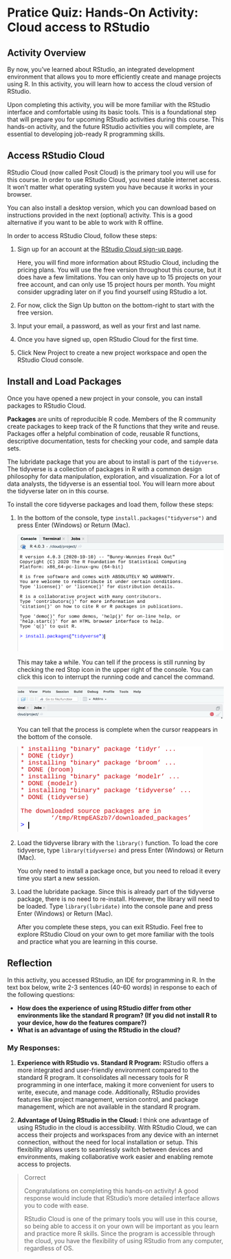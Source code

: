 # Pratice Quiz: Hands-On Activity: Cloud access to RStudio

## Activity Overview

By now, you’ve learned about RStudio, an integrated development environment that allows you to more efficiently create and manage projects using R. In this activity, you will learn how to access the cloud version of RStudio.

Upon completing this activity, you will be more familiar with the RStudio interface and comfortable using its basic tools. This is a foundational step that will prepare you for upcoming RStudio activities during this course. This hands-on activity, and the future RStudio activities you will complete, are essential to developing job-ready R programming skills.

## Access RStudio Cloud

RStudio Cloud (now called Posit Cloud) is the primary tool you will use for this course. In order to use RStudio Cloud, you need stable internet access. It won’t matter what operating system you have because it works in your browser.

You can also install a desktop version, which you can download based on instructions provided in the next (optional) activity. This is a good alternative if you want to be able to work with R offline.

In order to access RStudio Cloud, follow these steps:

1. Sign up for an account at the [RStudio Cloud sign-up page](https://rstudio.cloud/plans/free).

    Here, you will find more information about RStudio Cloud, including the pricing plans. You will use the free version throughout this course, but it does have a few limitations. You can only have up to 15 projects on your free account, and can only use 15 project hours per month. You might consider upgrading later on if you find yourself using RStudio a lot.

2. For now, click the Sign Up button on the bottom-right to start with the free version.

3. Input your email, a password, as well as your first and last name.

4. Once you have signed up, open RStudio Cloud for the first time.

5. Click New Project to create a new project workspace and open the RStudio Cloud console.

## Install and Load Packages

Once you have opened a new project in your console, you can install packages to RStudio Cloud.

**Packages** are units of reproducible R code. Members of the R community create packages to keep track of the R functions that they write and reuse. Packages offer a helpful combination of code, reusable R functions, descriptive documentation, tests for checking your code, and sample data sets.

The lubridate package that you are about to install is part of the `tidyverse`. The tidyverse is a collection of packages in R with a common design philosophy for data manipulation, exploration, and visualization. For a lot of data analysts, the tidyverse is an essential tool. You will learn more about the tidyverse later on in this course.

To install the core tidyverse packages and load them, follow these steps:

1. In the bottom of the console, type `install.packages("tidyverse")` and press Enter (Windows) or Return (Mac).

    ![x](./resources/img-1.png)

    This may take a while. You can tell if the process is still running by checking the red Stop icon in the upper right of the console. You can click this icon to interrupt the running code and cancel the command.

    ![x](./resources/img-2.png)

    You can tell that the process is complete when the cursor reappears in the bottom of the console.

    ![x](./resources/img-3.png)

2. Load the tidyverse library with the `library()` function. To load the core tidyverse, type `library(tidyverse)` and press Enter (Windows) or Return (Mac).

    You only need to install a package once, but you need to reload it every time you start a new session.

3. Load the lubridate package. Since this is already part of the tidyverse package, there is no need to re-install. However, the library will need to be loaded. Type `library(lubridate)` into the console pane and press Enter (Windows) or Return (Mac).

    After you complete these steps, you can exit RStudio. Feel free to explore RStudio Cloud on your own to get more familiar with the tools and practice what you are learning in this course.

## Reflection

In this activity, you accessed RStudio, an IDE for programming in R. In the text box below, write 2-3 sentences (40-60 words) in response to each of the following questions:

- **How does the experience of using RStudio differ from other environments like the standard R program? (If you did not install R to your device, how do the features compare?)**
- **What is an advantage of using the RStudio in the cloud?**

### **My Responses:**

1. **Experience with RStudio vs. Standard R Program:**
   RStudio offers a more integrated and user-friendly environment compared to the standard R program. It consolidates all necessary tools for R programming in one interface, making it more convenient for users to write, execute, and manage code. Additionally, RStudio provides features like project management, version control, and package management, which are not available in the standard R program.

2. **Advantage of Using RStudio in the Cloud:**
   I think one advantage of using RStudio in the cloud is accessibility. With RStudio Cloud, we can access their projects and workspaces from any device with an internet connection, without the need for local installation or setup. This flexibility allows users to seamlessly switch between devices and environments, making collaborative work easier and enabling remote access to projects.

> Correct
>
> Congratulations on completing this hands-on activity! A good response would include that RStudio’s more detailed interface allows you to code with ease.
>
> RStudio Cloud is one of the primary tools you will use in this course, so being able to access it on your own will be important as you learn and practice more R skills. Since the program is accessible through the cloud, you have the flexibility of using RStudio from any computer, regardless of OS.
